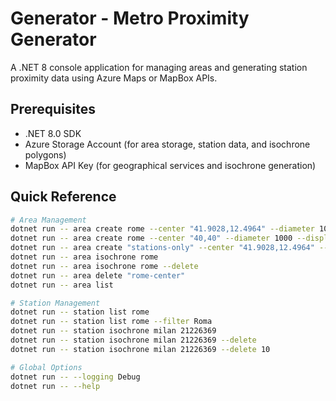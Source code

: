 # Generator - Metro Proximity Generator

A .NET 8 console application for managing areas and generating station proximity data using Azure Maps or MapBox APIs.

## Prerequisites

- .NET 8.0 SDK
- Azure Storage Account (for area storage, station data, and isochrone polygons)
- MapBox API Key (for geographical services and isochrone generation)

## Quick Reference

```bash
# Area Management
dotnet run -- area create rome --center "41.9028,12.4964" --diameter 1000 --displayname "Rome City Center"
dotnet run -- area create rome --center "40,40" --diameter 1000 --displayname "Test Area" --developer --logging Debug
dotnet run -- area create "stations-only" --center "41.9028,12.4964" --diameter 1000 --displayname "Stations Only" --noisochrone
dotnet run -- area isochrone rome
dotnet run -- area isochrone rome --delete
dotnet run -- area delete "rome-center"
dotnet run -- area list

# Station Management  
dotnet run -- station list rome
dotnet run -- station list rome --filter Roma
dotnet run -- station isochrone milan 21226369
dotnet run -- station isochrone milan 21226369 --delete
dotnet run -- station isochrone milan 21226369 --delete 10

# Global Options
dotnet run -- --logging Debug
dotnet run -- --help
```



